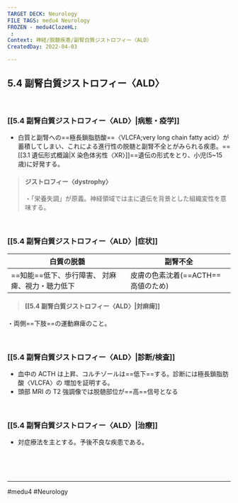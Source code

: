 ```yaml
---
TARGET DECK: Neurology
FILE TAGS: medu4 Neurology
FROZEN - medu4ClozeHL:
 : 
Context: 神経/脱髄疾患/副腎白質ジストロフィー〈ALD〉
CreatedDay: 2022-04-03

---
```


## 5.4 副腎白質ジストロフィー〈ALD〉

<br>

### [[5.4 副腎白質ジストロフィー〈ALD〉|病態・疫学]]
* 白質と副腎への==極長鎖脂肪酸==〈VLCFA;very long chain fatty acid〉が蓄積してしまい、これによる進行性の脱髄と副腎不全とがみられる疾患。==[[3.1 遺伝形式概論|X 染色体劣性〈XR〉]]==遺伝の形式をとり、小児(5~15 歳)に好発する。
<!--ID: 1649070300904-->




>#### ジストロフィー〈dystrophy〉 
> ・「栄養失調」が原義。神経領域では主に遺伝を背景とした組織変性を意味する。


<br>

### [[5.4 副腎白質ジストロフィー〈ALD〉|症状]]
|白質の脱髄|副腎不全|
|---|---|
|==知能==低下、歩行障害、 対麻痺、視力・聴力低下|皮膚の色素沈着(==ACTH==高値のため)|
<!--ID: 1649070300911-->



>#### [[5.4 副腎白質ジストロフィー〈ALD〉|対麻痺]]
・両側==下肢==の運動麻痺のこと。
 
<!--ID: 1649070300918-->



<br>

### [[5.4 副腎白質ジストロフィー〈ALD〉|診断/検査]]
* 血中の ACTH は上昇、コルチゾールは==低下==する。診断には極長鎖脂肪酸〈VLCFA〉の 増加を証明する。
* 頭部 MRI の T2 強調像では脱髄部位が==高==信号となる
<!--ID: 1649070300925-->


<br>

### [[5.4 副腎白質ジストロフィー〈ALD〉|治療]]
* 対症療法を主とする。予後不良な疾患である。

<br><br><br>

---
#medu4 #Neurology 